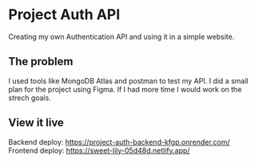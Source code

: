 # Project Auth API

Creating my own Authentication API and using it in a simple website.

## The problem

I used tools like MongoDB Atlas and postman to test my API. I did a small plan for the project using Figma. If I had more time I would work on the strech goals.

## View it live

Backend deploy: https://project-auth-backend-kfgp.onrender.com/
Frontend deploy: https://sweet-lily-05d48d.netlify.app/
